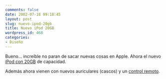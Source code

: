 ```yaml
---
comments: false
date: 2002-07-18 09:18:45
layout: post
slug: nuevo-ipod-20gb
title: Nuevo iPod 20GB
wordpress_id: 468
categories:
- Diseño
---
```


Bueno… increíble no paran de sacar nuevas cosas en Apple. Ahora el nuevo [iPod con 20GB](http://www.apple.com/ipod/) de capacidad.





Además ahora vienen con nuevos auriculares (cascos) y un [control remoto](http://www.apple.com/ipod/specs.html).




 

